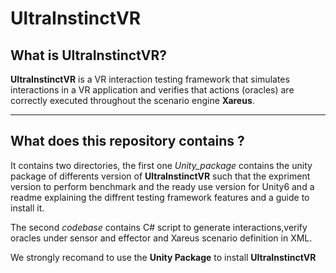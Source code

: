 # UltraInstinctVR

## What is UltraInstinctVR?

**UltraInstinctVR** is a VR interaction testing framework that simulates interactions in a VR application and verifies that actions (oracles) are correctly executed throughout the scenario engine **Xareus**.

---

## What does this repository contains ?
It contains two directories, the first one *Unity_package* contains the unity package of differents version of **UltraInstinctVR** such that the expriment version to perform benchmark and the ready use version for Unity6
and a readme explaining the diffrent testing framework features and a guide to install it.

The second *codebase* contains C# script to generate interactions,verify oracles under sensor and effector and Xareus scenario definition in XML.

We strongly recomand to use the **Unity Package** to install **UltraInstinctVR**



